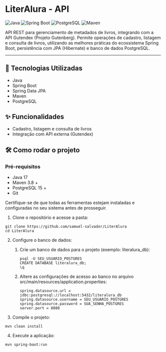 # LiterAlura - API

<img src="https://img.shields.io/badge/Java-17-blue?logo=java" alt="Java"></img> <img src="https://img.shields.io/badge/Spring%20Boot-3.2-brightgreen?logo=springboot" alt="Spring Boot"></img> <img src="https://img.shields.io/badge/PostgreSQL-15-blue?logo=postgresql" alt="PostgreSQL"></img> <img src="https://img.shields.io/badge/Maven-Build-red?logo=apachemaven" alt="Maven"></img>

API REST para gerenciamento de metadados de livros, integrando com a API Gutendex (Projeto Gutenberg). Permite operações de cadastro, listagem e consulta de livros, utilizando as melhores práticas do ecossistema Spring Boot, persistência com JPA (Hibernate) e banco de dados PostgreSQL.

<hr></hr>

## 🚀 Tecnologias Utilizadas

 - Java
 - Spring Boot
 - Spring Data JPA
 - Maven
 - PostgreSQL

## ✨ Funcionalidades
 - Cadastro, listagem e consulta de livros
 - Integração com API externa (Gutendex)

## 🛠️ Como rodar o projeto
### Pré-requisitos
 - Java 17
 - Maven 3.8 +
 - PostgreSQL 15 +
 - Git

Certifique-se de que todas as ferramentas estejam instaladas e configuradas no seu sistema antes de prosseguir.


1. Clone o repositório e acesse a pasta:

```
git clone https://github.com/samuel-salvador/LiterAlura
cd LiterAlura
```

2. Configure o banco de dados:

    1. Crie um banco de dados para o projeto (exemplo: literalura_db):

        ```
        psql -U SEU_USUARIO_POSTGRES
        CREATE DATABASE literalura_db;
        \q
       ```
    2. Altere as configurações de acesso ao banco no arquivo src/main/resources/application.properties:

        ```
        spring.datasource.url = jdbc:postgresql://localhost:5432/literalura_db
        spring.datasource.username = SEU_USUARIO_POSTGRES
        spring.datasource.password = SUA_SENHA_POSTGRES
        server.port = 8080
       ```
3. Compile o projeto:

```
mvn clean install
```

4. Execute a aplicação:

```
mvn spring-boot:run
```